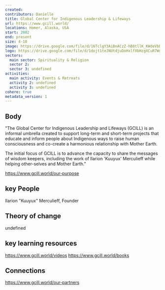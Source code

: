 ```yaml
---
created:
contributors: Danielle
title: Global Center for Indigenous Leadership & Lifeways
url: https://www.gcill.world/
locations: Homer, Alaska, USA
start: 2002
end: present
size: 4-10
image: https://drive.google.com/file/d/16TclgY3AiBnACzZ-hB8tllK_KWdeVbD_/view?usp=drive_link
logo: https://drive.google.com/file/d/1dojt1teJNUtdjuDoHxlfXbHzgXCuR7Wg/view?usp=drive_link
sectors:
  main sector: Spirituality & Religion
  sector 2: 
  sector 3: undefined
activities: 
  main activity: Events & Retreats
  activity 2: undefined
  activity 3: undefined
cohere: true
metadata_version: 1
---
```



## Body

"The Global Center for Indigenous Leadership and Lifeways (GCILL) is an informal umbrella created to support long-term and short-term projects that educate and inform people about Indigenous ways to raise human consciousness and  co-create a harmonious relationship with Mother Earth.


The initial focus of GCILL is to advance the capacity to share the messages of wisdom keepers, including the work of  Ilarion 'Kuuyux' Merculieff while helping other-selves and Mother Earth."

https://www.gcill.world/our-purpose

## key People

Ilarion "Kuuyux" Merculieff, Founder

## Theory of change

undefined

## key learning resources

https://www.gcill.world/videos
https://www.gcill.world/books

## Connections

https://www.gcill.world/our-partners

